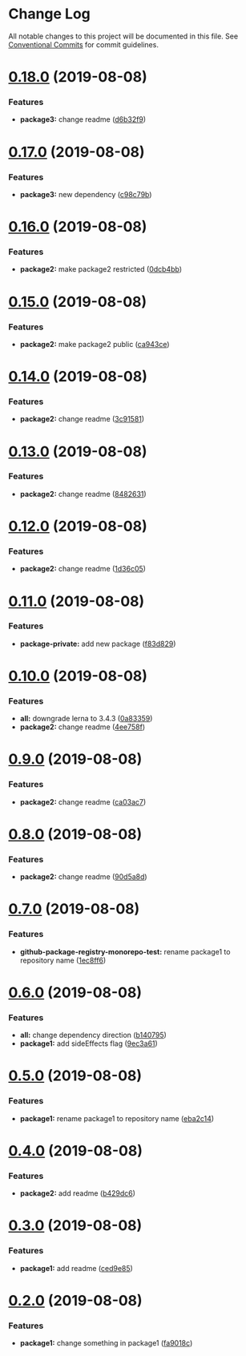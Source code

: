 # Change Log

All notable changes to this project will be documented in this file.
See [Conventional Commits](https://conventionalcommits.org) for commit guidelines.

# [0.18.0](https://github.com/lkuechler/github-package-registry-monorepo-test/compare/v0.17.0...v0.18.0) (2019-08-08)


### Features

* **package3:** change readme ([d6b32f9](https://github.com/lkuechler/github-package-registry-monorepo-test/commit/d6b32f9))





# [0.17.0](https://github.com/lkuechler/github-package-registry-monorepo-test/compare/v0.16.0...v0.17.0) (2019-08-08)


### Features

* **package3:** new dependency ([c98c79b](https://github.com/lkuechler/github-package-registry-monorepo-test/commit/c98c79b))





# [0.16.0](https://github.com/lkuechler/github-package-registry-monorepo-test/compare/v0.15.0...v0.16.0) (2019-08-08)


### Features

* **package2:** make package2 restricted ([0dcb4bb](https://github.com/lkuechler/github-package-registry-monorepo-test/commit/0dcb4bb))





# [0.15.0](https://github.com/lkuechler/github-package-registry-monorepo-test/compare/v0.14.0...v0.15.0) (2019-08-08)


### Features

* **package2:** make package2 public ([ca943ce](https://github.com/lkuechler/github-package-registry-monorepo-test/commit/ca943ce))





# [0.14.0](https://github.com/lkuechler/github-package-registry-monorepo-test/compare/v0.13.0...v0.14.0) (2019-08-08)


### Features

* **package2:** change readme ([3c91581](https://github.com/lkuechler/github-package-registry-monorepo-test/commit/3c91581))





# [0.13.0](https://github.com/lkuechler/github-package-registry-monorepo-test/compare/v0.12.0...v0.13.0) (2019-08-08)


### Features

* **package2:** change readme ([8482631](https://github.com/lkuechler/github-package-registry-monorepo-test/commit/8482631))





# [0.12.0](https://github.com/lkuechler/github-package-registry-monorepo-test/compare/v0.11.0...v0.12.0) (2019-08-08)


### Features

* **package2:** change readme ([1d36c05](https://github.com/lkuechler/github-package-registry-monorepo-test/commit/1d36c05))





# [0.11.0](https://github.com/lkuechler/github-package-registry-monorepo-test/compare/v0.10.0...v0.11.0) (2019-08-08)


### Features

* **package-private:** add new package ([f83d829](https://github.com/lkuechler/github-package-registry-monorepo-test/commit/f83d829))





# [0.10.0](https://github.com/lkuechler/github-package-registry-monorepo-test/compare/v0.9.0...v0.10.0) (2019-08-08)


### Features

* **all:** downgrade lerna to 3.4.3 ([0a83359](https://github.com/lkuechler/github-package-registry-monorepo-test/commit/0a83359))
* **package2:** change readme ([4ee758f](https://github.com/lkuechler/github-package-registry-monorepo-test/commit/4ee758f))





# [0.9.0](https://github.com/lkuechler/github-package-registry-monorepo-test/compare/v0.8.0...v0.9.0) (2019-08-08)


### Features

* **package2:** change readme ([ca03ac7](https://github.com/lkuechler/github-package-registry-monorepo-test/commit/ca03ac7))





# [0.8.0](https://github.com/lkuechler/github-package-registry-monorepo-test/compare/v0.7.0...v0.8.0) (2019-08-08)


### Features

* **package2:** change readme ([90d5a8d](https://github.com/lkuechler/github-package-registry-monorepo-test/commit/90d5a8d))





# [0.7.0](https://github.com/lkuechler/github-package-registry-monorepo-test/compare/v0.6.0...v0.7.0) (2019-08-08)


### Features

* **github-package-registry-monorepo-test:** rename package1 to repository name ([1ec8ff6](https://github.com/lkuechler/github-package-registry-monorepo-test/commit/1ec8ff6))





# [0.6.0](https://github.com/lkuechler/github-package-registry-monorepo-test/compare/v0.5.0...v0.6.0) (2019-08-08)


### Features

* **all:** change dependency direction ([b140795](https://github.com/lkuechler/github-package-registry-monorepo-test/commit/b140795))
* **package1:** add sideEffects flag ([9ec3a61](https://github.com/lkuechler/github-package-registry-monorepo-test/commit/9ec3a61))





# [0.5.0](https://github.com/lkuechler/github-package-registry-monorepo-test/compare/v0.4.0...v0.5.0) (2019-08-08)


### Features

* **package1:** rename package1 to repository name ([eba2c14](https://github.com/lkuechler/github-package-registry-monorepo-test/commit/eba2c14))





# [0.4.0](https://github.com/lkuechler/github-package-registry-monorepo-test/compare/v0.3.0...v0.4.0) (2019-08-08)


### Features

* **package2:** add readme ([b429dc6](https://github.com/lkuechler/github-package-registry-monorepo-test/commit/b429dc6))





# [0.3.0](https://github.com/lkuechler/github-package-registry-monorepo-test/compare/v0.2.0...v0.3.0) (2019-08-08)


### Features

* **package1:** add readme ([ced9e85](https://github.com/lkuechler/github-package-registry-monorepo-test/commit/ced9e85))





# [0.2.0](https://github.com/lkuechler/github-package-registry-monorepo-test/compare/v0.1.1...v0.2.0) (2019-08-08)


### Features

* **package1:** change something in package1 ([fa9018c](https://github.com/lkuechler/github-package-registry-monorepo-test/commit/fa9018c))
